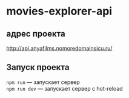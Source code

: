 # movies-explorer-api

## адрес проекта 

http://api.anyafilms.nomoredomainsicu.ru/

## Запуск проекта

`npm run` — запускает сервер   
`npm run dev` — запускает сервер с hot-reload
